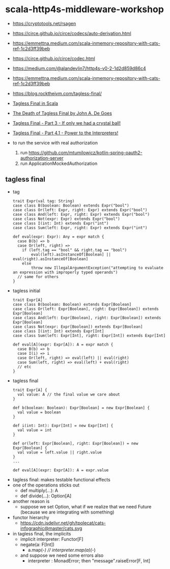 # scala-http4s-middleware-workshop
* https://cryptotools.net/rsagen
* https://circe.github.io/circe/codecs/auto-derivation.html
* https://emmettna.medium.com/scala-inmemory-repository-with-cats-ref-1c2d3ff39beb
* https://circe.github.io/circe/codec.html
* https://medium.com/@alandevlin7/http4s-v0-2-1d2d859d86c4
* https://emmettna.medium.com/scala-inmemory-repository-with-cats-ref-1c2d3ff39beb
* https://blog.rockthejvm.com/tagless-final/
* [Tagless Final in Scala](https://www.youtube.com/watch?v=m3Qh-MmWpbM)
* [The Death of Tagless Final by John A. De Goes](https://www.youtube.com/watch?v=p98W4bUtbO8&t=486s)
* [Tagless Final - Part 3 - If only we had a crystal ball!](https://www.youtube.com/watch?v=3Jmy3AyYZjc)
* [Tagless Final - Part 4.1 - Power to the Interpreters!](https://www.youtube.com/watch?v=5NxrVZvur_o)

* to run the service with real authorization
    1. run https://github.com/mtumilowicz/kotlin-spring-oauth2-authorization-server
    1. run ApplicationMockedAuthorization

## tagless final
* tag
    ```
    trait Expr(val tag: String)
    case class B(boolean: Boolean) extends Expr("bool")
    case class Or(left: Expr, right: Expr) extends Expr("bool")
    case class And(left: Expr, right: Expr) extends Expr("bool")
    case class Not(expr: Expr) extends Expr("bool")
    case class I(int: Int) extends Expr("int")
    case class Sum(left: Expr, right: Expr) extends Expr("int")

    def eval(expr: Expr): Any = expr match {
      case B(b) => b
      case Or(left, right) =>
        if (left.tag == "bool" && right.tag == "bool")
            eval(left).asInstanceOf[Boolean] || eval(right).asInstanceOf[Boolean]
        else
            throw new IllegalArgumentException("attempting to evaluate an expression with improperly typed operands")
      // same for others
    }
    ```
* tagless initial
    ```
    trait Expr[A]
    case class B(boolean: Boolean) extends Expr[Boolean]
    case class Or(left: Expr[Boolean], right: Expr[Boolean]) extends Expr[Boolean]
    case class And(left: Expr[Boolean], right: Expr[Boolean]) extends Expr[Boolean]
    case class Not(expr: Expr[Boolean]) extends Expr[Boolean]
    case class I(int: Int) extends Expr[Int]
    case class Sum(left: Expr[Int], right: Expr[Int]) extends Expr[Int]

    def eval[A](expr: Expr[A]): A = expr match {
      case B(b) => b
      case I(i) => i
      case Or(left, right) => eval(left) || eval(right)
      case Sum(left, right) => eval(left) + eval(right)
      // etc
    }
    ```
* tagless final
    ```
    trait Expr[A] {
      val value: A // the final value we care about
    }

    def b(boolean: Boolean): Expr[Boolean] = new Expr[Boolean] {
      val value = boolean
    }

    def i(int: Int): Expr[Int] = new Expr[Int] {
      val value = int
    }

    def or(left: Expr[Boolean], right: Expr[Boolean]) = new Expr[Boolean] {
      val value = left.value || right.value
    }
    ...

    def eval[A](expr: Expr[A]): A = expr.value
    ```
* tagless final: makes testable functional effects
* one of the operations sticks out
    * def multiply(...): A
    * def divide(...): Option[A]
* another reason is
    * suppose we set Option, what if we realize that we need Future (because we are integrating with something)
* functor hierarchy
    * https://cdn.jsdelivr.net/gh/tpolecat/cats-infographic@master/cats.svg
* in tagless final, the implicits
    * implicit interpreter: Functor[F]
    * negate(a: F[Int])
        * a.map(-_) // interpreter.map(a)(-_)
    * and suppose we need some errors also
        * interpreter : MonadError; then "message".raiseError[F, Int]
